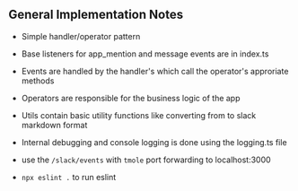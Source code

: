 ## General Implementation Notes

- Simple handler/operator pattern
- Base listeners for app_mention and message events are in index.ts
- Events are handled by the handler's which call the operator's approriate methods
- Operators are responsible for the business logic of the app
- Utils contain basic utility functions like converting from to slack markdown format
- Internal debugging and console logging is done using the logging.ts file

- use the `/slack/events` with `tmole` port forwarding to localhost:3000

- `npx eslint .` to run eslint
